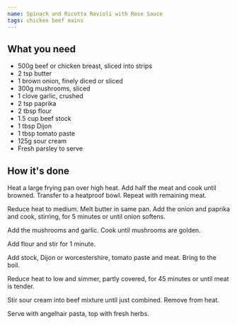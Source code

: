 ```yaml
---
name: Spinach and Ricotta Ravioli with Rose Sauce
tags: chicken beef mains
---
```


## What you need

* 500g beef or chicken breast, sliced into strips
* 2 tsp butter
* 1 brown onion, finely diced or sliced
* 300g mushrooms, sliced
* 1 clove garlic, crushed
* 2 tsp paprika
* 2 tbsp flour
* 1.5 cup beef stock
* 1 tbsp Dijon
* 1 tbsp tomato paste
* 125g sour cream
* Fresh parsley to serve

<!-- break -->

## How it's done

Heat a large frying pan over high heat. Add half the meat and cook until browned. Transfer to a heatproof bowl. Repeat with remaining meat.

Reduce heat to medium. Melt butter in same pan. Add the onion and paprika and cook, stirring, for 5 minutes or until onion softens.

Add the mushrooms and garlic. Cook until mushrooms are golden.

Add flour and stir for 1 minute.

Add stock, Dijon or worcestershire, tomato paste and meat. Bring to the boil.

Reduce heat to low and simmer, partly covered, for 45 minutes or until meat is tender.

Stir sour cream into beef mixture until just combined. Remove from heat.

Serve with angelhair pasta, top with fresh herbs.

